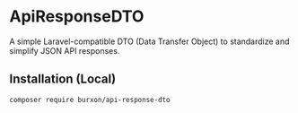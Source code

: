 # ApiResponseDTO

A simple Laravel-compatible DTO (Data Transfer Object) to standardize and simplify JSON API responses.

## Installation (Local)

```bash
composer require burxon/api-response-dto
